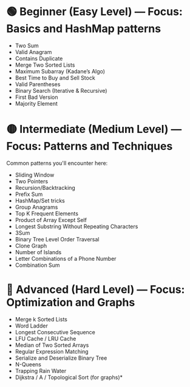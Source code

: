 # 🟢 Beginner (Easy Level) — Focus: Basics and HashMap patterns

 - Two Sum
 - Valid Anagram
 - Contains Duplicate
 - Merge Two Sorted Lists
 - Maximum Subarray (Kadane’s Algo)
 - Best Time to Buy and Sell Stock
 - Valid Parentheses
 - Binary Search (Iterative & Recursive)
 - First Bad Version
 - Majority Element

# 🟡 Intermediate (Medium Level) — Focus: Patterns and Techniques
Common patterns you'll encounter here:

 - Sliding Window
 - Two Pointers
 - Recursion/Backtracking
 - Prefix Sum
 - HashMap/Set tricks
 - Group Anagrams
 - Top K Frequent Elements
 - Product of Array Except Self
 - Longest Substring Without Repeating Characters
 - 3Sum
 - Binary Tree Level Order Traversal
 - Clone Graph
 - Number of Islands
 - Letter Combinations of a Phone Number
 - Combination Sum

# 🔴 Advanced (Hard Level) — Focus: Optimization and Graphs

 - Merge k Sorted Lists
 - Word Ladder
 - Longest Consecutive Sequence
 - LFU Cache / LRU Cache
 - Median of Two Sorted Arrays
 - Regular Expression Matching
 - Serialize and Deserialize Binary Tree
 - N-Queens
 - Trapping Rain Water
 - Dijkstra / A / Topological Sort (for graphs)*

